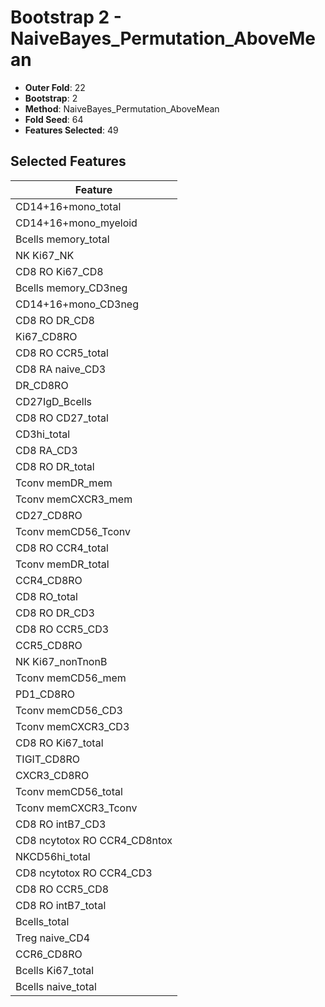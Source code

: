 # Bootstrap 2 - NaiveBayes_Permutation_AboveMean

- **Outer Fold**: 22
- **Bootstrap**: 2
- **Method**: NaiveBayes_Permutation_AboveMean
- **Fold Seed**: 64
- **Features Selected**: 49

## Selected Features

| Feature |
|---------|
| CD14+16+mono_total |
| CD14+16+mono_myeloid |
| Bcells memory_total |
| NK Ki67_NK |
| CD8 RO Ki67_CD8 |
| Bcells memory_CD3neg |
| CD14+16+mono_CD3neg |
| CD8 RO DR_CD8 |
| Ki67_CD8RO |
| CD8 RO CCR5_total |
| CD8 RA naive_CD3 |
| DR_CD8RO |
| CD27IgD_Bcells |
| CD8 RO CD27_total |
| CD3hi_total |
| CD8 RA_CD3 |
| CD8 RO DR_total |
| Tconv memDR_mem |
| Tconv memCXCR3_mem |
| CD27_CD8RO |
| Tconv memCD56_Tconv |
| CD8 RO CCR4_total |
| Tconv memDR_total |
| CCR4_CD8RO |
| CD8 RO_total |
| CD8 RO DR_CD3 |
| CD8 RO CCR5_CD3 |
| CCR5_CD8RO |
| NK Ki67_nonTnonB |
| Tconv memCD56_mem |
| PD1_CD8RO |
| Tconv memCD56_CD3 |
| Tconv memCXCR3_CD3 |
| CD8 RO Ki67_total |
| TIGIT_CD8RO |
| CXCR3_CD8RO |
| Tconv memCD56_total |
| Tconv memCXCR3_Tconv |
| CD8 RO intB7_CD3 |
| CD8 ncytotox RO CCR4_CD8ntox |
| NKCD56hi_total |
| CD8 ncytotox RO CCR4_CD3 |
| CD8 RO CCR5_CD8 |
| CD8 RO intB7_total |
| Bcells_total |
| Treg naive_CD4 |
| CCR6_CD8RO |
| Bcells Ki67_total |
| Bcells naive_total |
